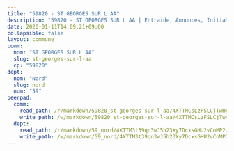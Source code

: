```yaml
---
title: "59820 - ST GEORGES SUR L AA"
description: "59820 - ST GEORGES SUR L AA | Entraide, Annonces, Initiatives"
date: 2020-01-11T14:09:21+09:00
collapsible: false
layout: commune
comm:
  nom: "ST GEORGES SUR L AA"
  slug: st-georges-sur-l-aa
  cp: "59820"
dept:
  nom: "Nord"
  slug: nord
  num: "59"
peerpad:
  comm:
    read_path: /r/markdown/59820_st-georges-sur-l-aa/4XTTMCsLzFSLCjTwHxFtKjbieNPphLv9XXrJsfdRB6QXp3yYC
    write_path: /w/markdown/59820_st-georges-sur-l-aa/4XTTMCsLzFSLCjTwHxFtKjbieNPphLv9XXrJsfdRB6QXp3yYC-K3TgUZFWDCKNxsezou4PhwZx2nbT2K7dG5WYvGQGTbzW84qN6EvnL6eYQKPyYKBMgNGYMBwcuUhT3eMY1kBbLDZ4TG8KbZZdctWsoGd4rQXnKvTESX8wTNN83bjjtTHwpJzHSbvY
  dept:
    read_path: /r/markdown/59_nord/4XTTM3t39qn3wJ5h23Xy7DcxsGHU2vCoMP2z3iS4TUn3TrtdJ
    write_path: /w/markdown/59_nord/4XTTM3t39qn3wJ5h23Xy7DcxsGHU2vCoMP2z3iS4TUn3TrtdJ-K3TgTuZGkuZqXfr6fpmH7pGsMT6ndvZQMyRDze5QBt7XScLWHoBi246kLoDKpTH2Yo4f3AFSSJqGc2ozvNww7qPLqsDjpvahxCbQ6F5znbfjp6kVgaDcTYc9LyhwSfYuCevnvZUQ
---
```


